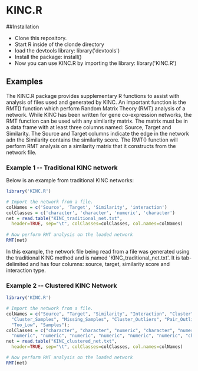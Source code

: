 # KINC.R
##Installation
* Clone this repository. 
* Start R inside of the clonde directory
* load the devtools library:   library('devtools')
* Install the package:   install()
* Now you can use KINC.R by importing the library:  library('KINC.R')

## Examples
The KINC.R package provides supplementary R functions to assist with analysis of files used and generated by KINC.  An important function is the RMT() function which perform Random Matrix Theory (RMT) analysis of a network.  While KINC has been written for gene co-expression networks, the RMT function can be used with any similarity matrix.  The matrix must be in a data frame with at least three columns named: Source, Target and Similarity.  The Source and Target columns indicate the edge in the network adn the Similarity contains the similarity score.  The RMT() function will perform RMT analysis on a similarity matrix that it constructs from the network file.  

### Example 1 -- Traditional KINC network
Below is an example from traditional KINC networks:

``` R
library('KINC.R')

# Import the network from a file.
colNames = c('Source', 'Target', 'Similarity', 'interaction')
colClasses = c('character', 'character', 'numeric', 'character')
net = read.table("KINC_traditional_net.txt", 
  header=TRUE, sep="\t", colClasses=colClasses, col.names=colNames)
 
# Now perform RMT analysis on the loaded network
RMT(net)
```
In this example, the network file being read from a file was generated using the traditional KINC method and is named 'KINC_traditional_net.txt'. It is tab-delimited and has four columns: source, target, similarity score and interaction type.

### Example 2 -- Clustered KINC Network

``` R
library('KINC.R')

# Import the network from a file.
colNames = c("Source", "Target", "Similarity", "Interaction", "Cluster", "Num_Clusters",
  "Cluster_Samples", "Missing_Samples", "Cluster_Outliers", "Pair_Outliers", 
  "Too_Low", "Samples");
colClasses = c("character", "character", "numeric", "character", "numeric", 
  "numeric", "numeric", "numeric", "numeric", "numeric", "numeric", "character") 
net = read.table("KINC_clustered_net.txt", 
  header=TRUE, sep="\t", colClasses=colClasses, col.names=colNames)

# Now perform RMT analysis on the loaded network
RMT(net)
